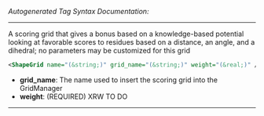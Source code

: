 _Autogenerated Tag Syntax Documentation:_

---
A scoring grid that gives a bonus based on a knowledge-based potential looking at favorable scores to residues based on a distance, an angle, and a dihedral; no parameters may be customized for this grid

```xml
<ShapeGrid name="(&string;)" grid_name="(&string;)" weight="(&real;)" />
```

-   **grid_name**: The name used to insert the scoring grid into the GridManager
-   **weight**: (REQUIRED) XRW TO DO

---
